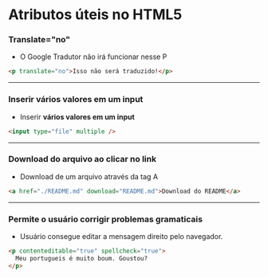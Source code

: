# Atributos úteis no HTML5

### Translate="no"

- O Google Tradutor não irá funcionar nesse P

```html
<p translate="no">Isso não será traduzido!</p>
```

---

### Inserir vários valores em um input

- Inserir **vários valores em um input**

```html
<input type="file" multiple />
```

---

### Download do arquivo ao clicar no link

- Download de um arquivo através da tag A

```html
<a href="./README.md" download="README.md">Download do README</a>
```

---

### Permite o usuário corrigir problemas gramaticais

- Usuário consegue editar a mensagem direito pelo navegador.

```html
<p contenteditable="true" spellcheck="true">
  Meu portugueis é muito boum. Goustou?
</p>
```

